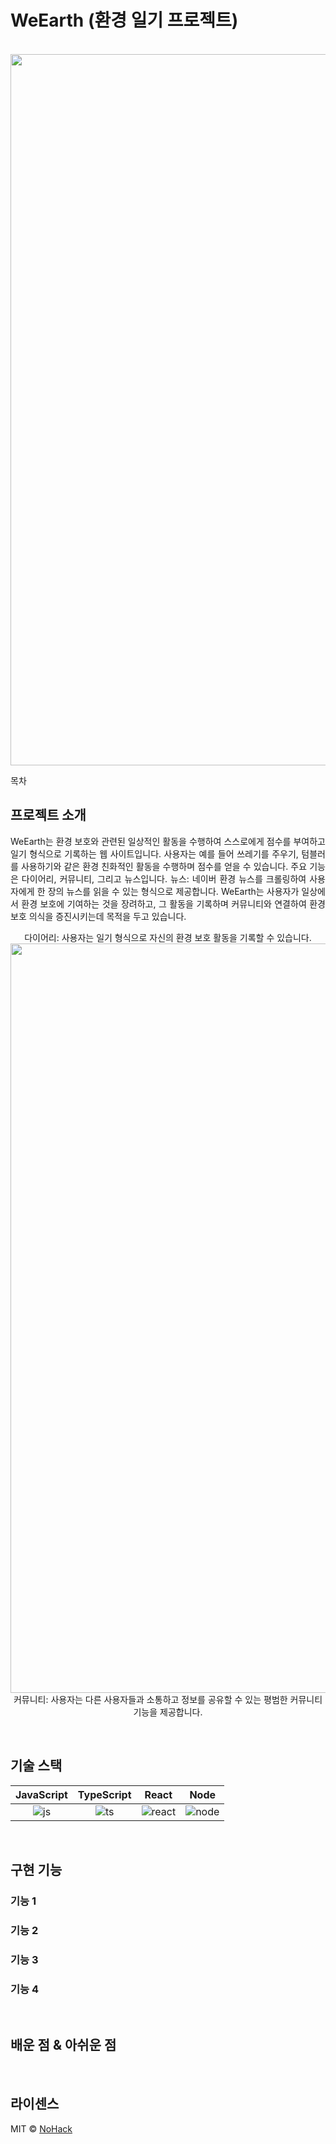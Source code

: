 # WeEarth (환경 일기 프로젝트)

<p align="center">
  <br>
<img width="1138" alt="mainpage" src="https://github.com/Takkyoui/portfolio/assets/126454758/8cf0dc11-e386-4ba3-a44f-2fad92e57b24">
  <br>
</p>

목차

## 프로젝트 소개


<p align="justify">
WeEarth는 환경 보호와 관련된 일상적인 활동을 수행하여 스스로에게 점수를 부여하고 일기 형식으로 기록하는 웹 사이트입니다. 사용자는 예를 들어 쓰레기를 주우기, 텀블러를 사용하기와 같은 환경 친화적인 활동을 수행하며 점수를 얻을 수 있습니다. 주요 기능은 다이어리, 커뮤니티, 그리고 뉴스입니다.
뉴스: 네이버 환경 뉴스를 크롤링하여 사용자에게 한 장의 뉴스를 읽을 수 있는 형식으로 제공합니다.
WeEarth는 사용자가 일상에서 환경 보호에 기여하는 것을 장려하고, 그 활동을 기록하며 커뮤니티와 연결하여 환경 보호 의식을 증진시키는데 목적을 두고 있습니다.
</p>



<p align="center">
다이어리: 사용자는 일기 형식으로 자신의 환경 보호 활동을 기록할 수 있습니다.
 <img width="1199" alt="diary" src="https://github.com/Takkyoui/portfolio/assets/126454758/4b1d8d13-6c53-4e1f-a3c9-a57c5816e3ea">
커뮤니티: 사용자는 다른 사용자들과 소통하고 정보를 공유할 수 있는 평범한 커뮤니티 기능을 제공합니다.


</p>

<br>

## 기술 스택

| JavaScript | TypeScript |  React   |  Node   |
| :--------: | :--------: | :------: | :-----: |
|   ![js]    |   ![ts]    | ![react] | ![node] |

<br>

## 구현 기능

### 기능 1

### 기능 2

### 기능 3

### 기능 4

<br>

## 배운 점 & 아쉬운 점

<p align="justify">

</p>

<br>

## 라이센스

MIT &copy; [NoHack](mailto:lbjp114@gmail.com)

<!-- Stack Icon Refernces -->

[js]: /images/stack/javascript.svg
[ts]: /images/stack/typescript.svg
[react]: /images/stack/react.svg
[node]: /images/stack/node.svg
